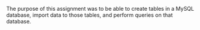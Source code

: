 The purpose of this assignment was to be able to create tables in a MySQL database, import data to those tables, and perform queries on that database.